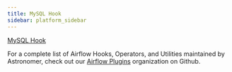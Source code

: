 ```yaml
---
title: MySQL Hook
sidebar: platform_sidebar
---
```


[MySQL Hook](https://github.com/airflow-plugins/mysql_plugin/blob/master/hooks/astro_mysql_hook.py)

For a complete list of Airflow Hooks, Operators, and Utilities maintained by Astronomer, check out our [Airflow Plugins](https://github.com/airflow-plugins?utf8=%E2%9C%93&q=&type=&language=) organization on Github.


